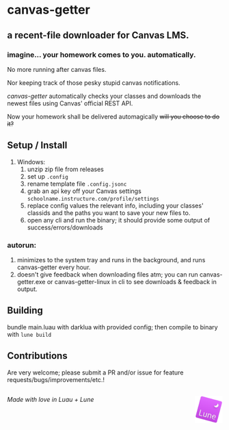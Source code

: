# canvas-getter
## a recent-file downloader for Canvas LMS.
### imagine... your homework comes to you. automatically.

No more running after canvas files.

Nor keeping track of those pesky stupid canvas notifications.

*canvas-getter* automatically checks your classes and downloads the newest files using Canvas' official REST API. 

Now your homework shall be delivered automagically
~~will you choose to do it?~~

## Setup / Install
1. Windows:
   1. unzip zip file from releases
   2. set up `.config`
   3. rename template file `.config.jsonc`
   4. grab an api key off your Canvas settings `schoolname.instructure.com/profile/settings`
   5. replace config values the relevant info, including your classes' classids and the paths you want to save your new files to.
   6. open any cli and run the binary; it should provide some output of success/errors/downloads

### autorun:
1. minimizes to the system tray and runs in the background, and runs canvas-getter every hour.
2. doesn't give feedback when downloading files atm; you can run canvas-getter.exe or canvas-getter-linux in cli to see downloads & feedback in output. 

## Building
bundle main.luau with darklua with provided config; then compile to binary with `lune build`

## Contributions
Are very welcome; please submit a PR and/or issue for feature requests/bugs/improvements/etc.!

##

*Made with love in Luau + Lune*
<img align="right" width="64" src="https://github.com/lune-org/lune/blob/main/assets/logo/tilt.png?raw=true" alt="Lune logo" />